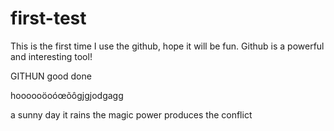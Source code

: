 # first-test
This is the first time I use the github, hope it will be fun. 
Github is a powerful and interesting tool!

GITHUN good
done

hoooooöoóœõôgjgjodgagg

a sunny day 
it rains 
the magic power produces the conflict
